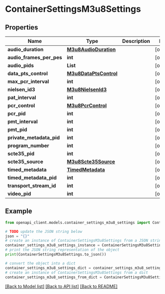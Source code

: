 # ContainerSettingsM3u8Settings


## Properties

Name | Type | Description | Notes
------------ | ------------- | ------------- | -------------
**audio_duration** | [**M3u8AudioDuration**](M3u8AudioDuration.md) |  | [optional] 
**audio_frames_per_pes** | **int** |  | [optional] 
**audio_pids** | **List** |  | [optional] 
**data_pts_control** | [**M3u8DataPtsControl**](M3u8DataPtsControl.md) |  | [optional] 
**max_pcr_interval** | **int** |  | [optional] 
**nielsen_id3** | [**M3u8NielsenId3**](M3u8NielsenId3.md) |  | [optional] 
**pat_interval** | **int** |  | [optional] 
**pcr_control** | [**M3u8PcrControl**](M3u8PcrControl.md) |  | [optional] 
**pcr_pid** | **int** |  | [optional] 
**pmt_interval** | **int** |  | [optional] 
**pmt_pid** | **int** |  | [optional] 
**private_metadata_pid** | **int** |  | [optional] 
**program_number** | **int** |  | [optional] 
**scte35_pid** | **int** |  | [optional] 
**scte35_source** | [**M3u8Scte35Source**](M3u8Scte35Source.md) |  | [optional] 
**timed_metadata** | [**TimedMetadata**](TimedMetadata.md) |  | [optional] 
**timed_metadata_pid** | **int** |  | [optional] 
**transport_stream_id** | **int** |  | [optional] 
**video_pid** | **int** |  | [optional] 

## Example

```python
from openapi_client.models.container_settings_m3u8_settings import ContainerSettingsM3u8Settings

# TODO update the JSON string below
json = "{}"
# create an instance of ContainerSettingsM3u8Settings from a JSON string
container_settings_m3u8_settings_instance = ContainerSettingsM3u8Settings.from_json(json)
# print the JSON string representation of the object
print(ContainerSettingsM3u8Settings.to_json())

# convert the object into a dict
container_settings_m3u8_settings_dict = container_settings_m3u8_settings_instance.to_dict()
# create an instance of ContainerSettingsM3u8Settings from a dict
container_settings_m3u8_settings_from_dict = ContainerSettingsM3u8Settings.from_dict(container_settings_m3u8_settings_dict)
```
[[Back to Model list]](../README.md#documentation-for-models) [[Back to API list]](../README.md#documentation-for-api-endpoints) [[Back to README]](../README.md)


